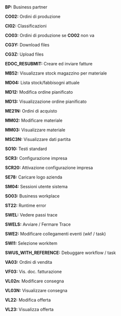 **BP:** Business partner

**CO02:** Ordini di produzione

**Cl02:** Classificazioni

**CO03:** Ordini di produzione se **CO02** non va

**CG3Y:** Download files

**CG3Z:** Upload files

**EDOC_RESUBMIT:** Creare ed inviare fatture

**MB52:** Visualizzare stock magazzino per materiale

**MD04:** Lista stock/fabbisogni attuale 

**MD12:** Modifica ordine pianificato

**MD13:** Visualizzazione ordine pianificato

**ME21N:** Ordini di acquisto

**MM02:** Modificare materiale

**MM03:** Visualizzare materiale

**MSC3N:** Visualizzare dati partita

**SO10:** Testi standard

**SCR3:** Configurazione impresa

**SCR20:** Attivazione configurazione impresa

**SE78:** Caricare logo azienda

**SM04:** Sessioni utente sistema

**SO03:** Business workplace

**ST22:** Runtime error

**SWEL:** Vedere passi trace

**SWELS:** Avviare / Fermare Trace

**SWE2:** Modificare collegamenti eventi (wkf / task)

**SWI1:** Selezione workitem

**SWUS_WITH_REFERENCE:** Debuggare workflow / task

**VA03:** Ordini di vendita

**VF03:** Vis. doc. fatturazione

**VL02n:** Modificare consegna

**VL03N:** Visualizzare consegna

**VL22:** Modifica offerta

**VL23:** Visualizza offerta

